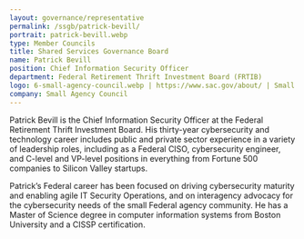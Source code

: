 ```yaml
---
layout: governance/representative
permalink: /ssgb/patrick-bevill/
portrait: patrick-bevill.webp
type: Member Councils
title: Shared Services Governance Board
name: Patrick Bevill
position: Chief Information Security Officer
department: Federal Retirement Thrift Investment Board (FRTIB)
logo: 6-small-agency-council.webp | https://www.sac.gov/about/ | Small Agency Council
company: Small Agency Council
---
```


Patrick Bevill is the Chief Information Security Officer at the Federal Retirement Thrift Investment Board. His thirty-year cybersecurity and technology career includes public and private sector experience in a variety of leadership roles, including as a Federal CISO, cybersecurity engineer, and C-level and VP-level positions in everything from Fortune 500 companies to Silicon Valley startups. 

Patrick’s Federal career has been focused on driving cybersecurity maturity and enabling agile IT Security Operations, and on interagency advocacy for the cybersecurity needs of the small Federal agency community. He has a Master of Science degree in computer information systems from Boston University and a CISSP certification.
